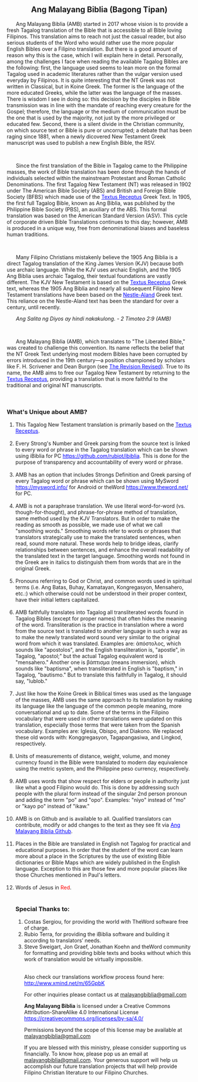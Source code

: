 <h2><center>Ang Malayang Biblia (Bagong Tipan)</center></h2><p style="text-indent: 25px;">Ang Malayang Biblia (AMB) started in 2017 whose vision is to provide a fresh Tagalog translation of the Bible that is accessible to all Bible loving Filipinos. This translation aims to reach not just the casual reader, but also serious students of the Word who would rather use the more popular English Bibles over a Filipino translation. But there is a good amount of reason why this is the case, which I will explain here in detail. Personally, among the challenges I face when reading the available Tagalog Bibles are the following: first, the language used seems to lean more on the formal Tagalog used in academic literatures rather than the vulgar version used everyday by Filipinos. It is quite interesting that the NT Greek was not written in Classical, but in Koine Greek. The former is the language of the more educated Greeks, while the latter was the language of the masses. There is wisdom I see in doing so: this decision by the disciples in Bible transmission was in line with the mandate of reaching every creature for the Gospel; therefore, the language or the medium of communication must be the one that is used by the majority, not just by the more privileged or educated few. Second, there is a silent divide in the Christian community, on which source text or Bible is pure or uncorrupted; a debate that has been raging since 1881, when a newly dicovered New Testament Greek manuscript was used to publish a new English Bible, the RSV.</p><br><p style="text-indent: 25px;">Since the first translation of the Bible in Tagalog came to the Philippine masses, the work of Bible translation has been done through the hands of individuals selected within the mainstream Protestant and Roman Catholic Denominations. The first Tagalog New Testament (NT) was released in 1902 under The American Bible Society (ABS) and British and Foreign Bible Society (BFBS) which made use of the <a href="https://en.wikipedia.org/wiki/Textus_Receptus" style="color:blue;">Textus Receptus</a> Greek Text. In 1905, the first full Tagalog Bible, known as Ang Biblia, was published by the Philippine Bible Society (PBS), an auxiliary of the ABS. This formal translation was based on the American Standard Version (ASV). This cycle of corporate driven Bible Translations continues to this day; however, AMB is produced in a unique way, free from denominational biases and baseless human traditions.</p><br><p style="text-indent: 25px;">Many Filipino Christians mistakenly believe the 1905 Ang Biblia is a direct Tagalog translation of the King James Version (KJV) because both use archaic language. While the KJV uses archaic English, and the 1905 Ang Biblia uses archaic Tagalog, their textual foundations are vastly different. The KJV New Testament is based on the <a href="https://en.wikipedia.org/wiki/Textus_Receptus" style="color:blue;">Textus Receptus</a> Greek text, whereas the 1905 Ang Biblia and nearly all subsequent Filipino New Testament translations have been based on the <a href="https://en.wikipedia.org/wiki/Novum_Testamentum_Graece" style="color:blue;">Nestle-Aland</a> Greek text. This reliance on the Nestle-Aland text has been the standard for over a century, until recently.<br><p style="text-indent: 25px;"><em>Ang Salita ng Diyos ay hindi nakakulong. - 2 Timoteo 2:9 (AMB)</em></p><br><p style="text-indent: 25px;">Ang Malayang Biblia (AMB), which translates to "The Liberated Bible," was created to challenge this convention. Its name reflects the belief that the NT Greek Text underlying most modern Bibles have been corrupted by errors introduced in the 19th century—a position championed by scholars like F. H. Scrivener and Dean Burgon (see <a href="https://www.gutenberg.org/cache/epub/36722/pg36722-images.html" style="color:blue;">The Revision Revised</a>). True to its name, the AMB aims to free our Tagalog New Testament by returning to the <a href="https://en.wikipedia.org/wiki/Textus_Receptus" style="color:blue;">Textus Receptus</a>, providing a translation that is more faithful to the traditional and original NT manuscripts.</p><br><b><h3>What's Unique about AMB?</b></h3><ol><li>This Tagalog New Testament translation is primarily based on the <a href="https://en.wikipedia.org/wiki/Textus_Receptus" style="color:blue;">Textus Receptus</a>.</li><br><li>Every Strong's Number and Greek parsing from the source text is linked to every word or phrase in the Tagalog translation which can be shown using iBiblia for PC  <a href="https://github.com/rubiot/ibiblia" style="color:blue;">https://github.com/rubiot/ibiblia</a>. This is done for the purpose of transparency and accountability of every word or phrase.</li><br><li>AMB has an option that includes Strongs Definition and Greek parsing of every Tagalog word or phrase which can be shown using MySword <a href="https://mysword.info/" style="color:blue;">https://mysword.info/</a> for Android or theWord <a href="https://www.theword.net/" style="color:blue;">https://www.theword.net/</a> for PC.</li><br><li>AMB is not a paraphrase translation. We use literal word-for-word (vs. though-for-thought), and phrase-for-phrase method of translation, same method used by the KJV Translators. But in order to make the reading as smooth as possible, we made use of what we call "smoothing words." Smoothing words refer to words or phrases that translators strategically use to make the translated sentences, when read, sound more natural. These words help to bridge ideas, clarify relationships between sentences, and enhance the overall readability of the translated text in the target language. Smoothing words not found in the Greek are in italics to distinguish them from words that are in the original Greek. </li><br><li>Pronouns referring to God or Christ, and common words used in spiritual terms (i.e. Ang Batas, Buhay, Kamatayan, Kongregasyon, Mensahero, etc.:) which otherwise could not be understood in their proper context, have their initial letters capitalized.</li><br><li>AMB faithfully translates into Tagalog all transliterated words found in Tagalog Bibles (except for proper names) that often hides the meaning of the word. Transliteration is the practice in translation where a word from the source text is translated to another language in such a way as to make the newly translated word sound very similar to the original word from which it was translated. Examples are: ἀπόστολος, which sounds like "apostolos", and the English transliteration is, "apostle", in Tagalog, "apostol;" but the actual Tagalog equivalent word is "mensahero." Another one is βάπτισμα (means immersion), which sounds like "baptisma", when transliterated in English is "baptism," in Tagalog, "bautismo." But to translate this faithfully in Tagalog, it should say, "lublob."</li><br><li>Just like how the Koine Greek in Biblical times was used as the language of the masses, AMB uses the same approach to its translation by making its language like the language of the common people meaning, more conversational and up to date. Some of the terms in the Filipino vocabulary that were used in other translations were updated on this translation, especially those terms that were taken from the Spanish vocabulary. Examples are: Iglesia, Obispo, and Diakono. We replaced these old words with: Konggregasyon, Tagapangasiwa, and Lingkod, respectively.</li><br><li>Units of measurements of distance, weight, volume, and money currency found in the Bible were translated to modern day equivalence using the metric system, and the Philippine peso currency, respectively. </li><br><li>AMB uses words that show respect for elders or people in authority just like what a good Filipino would do. This is done by addressing such people with the plural form instead of the singular 2nd person pronoun and adding the term "po" and "opo". Examples: "niyo" instead of "mo" or "kayo po" instead of "ikaw."</li><br><li>AMB is on Github and is available to all. Qualified translators can contribute, modify or add changes to the text as they see fit via <a href="https://github.com/SalitaNgDiyos/Malayang-Biblia-Translation" style="color:blue;">Ang Malayang Biblia Github</a>.</li><br><li>Places in the Bible are translated in English not Tagalog for practical and educational purposes. In order that the student of the word can learn more about a place in the Scriptures by the use of existing Bible dictionaries or Bible Maps which are widely published in the English language. Exception to this are those few and more popular places like those Churches mentioned in Paul's letters.</li><br><li>Words of Jesus in <span style="color: red;">Red</span>.</li><br><b><h3>Special Thanks to:</h3></b><ol><li>Costas Sergiou, for providing the world with TheWord software free of charge.</li><li>Rubio Terra, for providing the iBiblia software and building it according to translators’ needs.</li><li>Steve Sweigart, Jon Graef, Jonathan Koehn and theWord community for formatting and providing bible texts and books without which this work of translation would be virtually impossible.</li><br><p>Also check our translations workflow process found here: <a href="http://www.xmind.net/m/65GpbK" style="color:blue;">http://www.xmind.net/m/65GpbK</a><p><p>For other inquiries please contact us at <a href="mailto:malayangbiblia@gmail.com">malayangbiblia@gmail.com</a></p><p><b>Ang Malayang Biblia</b> is licensed under a Creative Commons Attribution-ShareAlike 4.0 International License <a href="https://creativecommons.org/licenses/by-sa/4.0/" style="color:blue;">https://creativecommons.org/licenses/by-sa/4.0/</a></p><p>Permissions beyond the scope of this license may be available at <a href="mailto:malayangbiblia@gmail.com">malayangbiblia@gmail.com</a></p><p>If you are blessed with this ministry, please consider supporting us financially. To know how, please pop us an email at <a href="mailto:malayangbiblia@gmail.com">malayangbiblia@gmail.com</a>. Your generous support will help us accomplish our future translation projects that will help provide Filipino Christian literature to our Filipino Churches.</p>
